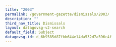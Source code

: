 ```yaml
---
title: "2003"
permalink: /government-gazette/dismissals/2003/
description: ""
third_nav_title: Dismissals
layout: datagovsg-v2-search
default_field: Subject
datagovsg-id: d_6b9585d87fbb644e14da532d7a596c4f
---
```

